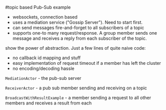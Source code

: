 #topic based Pub-Sub example 

* websockets, connection based
* uses a mediation service ("Gossip Server"). Need to start first.
* can send messages fire-and-forget to all subscribers of a topic
* supports one-to many request/response. A group member sends one message and receives a reply from each subscriber of the topic.

show the power of abstraction. Just a few lines of quite naive code:
* no callback id mapping and stuff
* easy implementation of request timeout if a member has left the cluster
* no encoding/decoding hassle

`MediationActor` - the pub-sub server

`ReceiverActor` - a pub sub member sending and receiving on a topic

`BroadcastWithResultExample` - a member sending a request to all other members and receives a result from each
